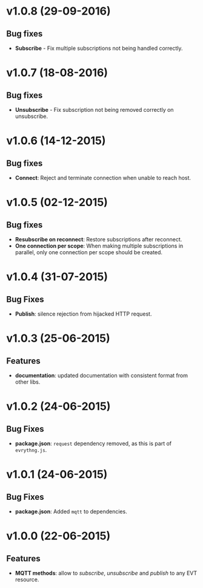 # v1.0.8 (29-09-2016)

## Bug fixes

- **Subscribe** - Fix multiple subscriptions not being handled correctly.

# v1.0.7 (18-08-2016)

## Bug fixes

- **Unsubscribe** - Fix subscription not being removed correctly on unsubscribe.

# v1.0.6 (14-12-2015)

## Bug fixes

- **Connect**: Reject and terminate connection when unable to reach host.

# v1.0.5 (02-12-2015)

## Bug fixes

- **Resubscribe on reconnect**: Restore subscriptions after reconnect.
- **One connection per scope**: When making multiple subscriptions in parallel, only 
one connection per scope should be created.

# v1.0.4 (31-07-2015)

## Bug Fixes

- **Publish**: silence rejection from hijacked HTTP request.

# v1.0.3 (25-06-2015)

## Features

- **documentation**: updated documentation with consistent format from other libs.

# v1.0.2 (24-06-2015)

## Bug Fixes

- **package.json**: `request` dependency removed, as this is part of `evrythng.js`.

# v1.0.1 (24-06-2015)

## Bug Fixes

- **package.json**: Added `mqtt` to dependencies.

# v1.0.0 (22-06-2015)

## Features

- **MQTT methods**: allow to *subscribe*, *unsubscribe* and *publish* to any EVT resource.
